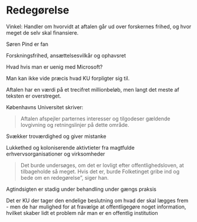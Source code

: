 # Redegørelse
Vinkel: Handler om hvorvidt at aftalen går ud over forskernes frihed, og hvor meget de selv skal finansiere.

Søren Pind er fan

Forskningsfrihed, ansættelsesvilkår og ophavsret

Hvad hvis man er uenig med Microsoft?

Man kan ikke vide præcis hvad KU forpligter sig til.

Aftalen har en værdi på et trecifret millionbeløb, men langt det meste af teksten er overstreget.

Københavns Universitet skriver:
>Aftalen afspejler parternes interesser og tilgodeser gældende lovgivning og retningslinjer på dette område.

Svækker troværdighed og giver mistanke

Lukkethed og koloniserende aktivtieter fra magtfulde erhvervsorganisationer og virksomheder

>Det burde undersøges, om det er lovligt efter offentlighedsloven, at tilbageholde så meget. Hvis det er, burde Folketinget gribe ind og bede om en redegørelse”, siger han.

Agtindsigten er stadig under behandling under gængs praksis

Det er KU der tager den endelige beslutning om hvad der skal lægges frem - men de har mulighed for at fravælge at offentligegøre noget information, hvilket skaber lidt et problem når man er en offentlig institution

